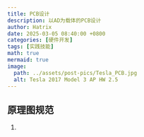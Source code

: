 ```yaml
---
title: PCB设计
description: 以AD为载体的PCB设计
author: Hatrix
date: 2025-03-05 08:40:00 +0800
categories: [硬件开发]
tags: [实践技能]
math: true
mermaid: true
image:
  path: ../assets/post-pics/Tesla_PCB.jpg
  alt: Tesla 2017 Model 3 AP HW 2.5 
---
```


## 原理图规范

1. 